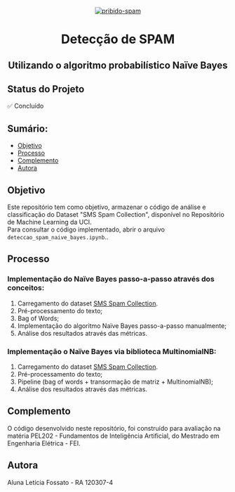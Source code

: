 <p align="center">
  <a href="https://imgbb.com/"><img src="https://i.ibb.co/NK1HYLZ/pribido-spam.png" alt="pribido-spam" border="0"></a>
</p>
<h1 align="center">Detecção de SPAM </h>
<h2 align="center">Utilizando o algoritmo probabilístico Naïve Bayes</h>

## Status do Projeto
✅ Concluído

## Sumário:

- [Objetivo](#Objetivo)
- [Processo](#processo)
- [Complemento](#Complemento)
- [Autora](#Autora)

## Objetivo
Este repositório tem como objetivo, armazenar o código de análise e classificação do Dataset "SMS Spam Collection", disponível no Repositório de Machine Learning da UCI. <br>
Para consultar o código implementado, abrir o arquivo `deteccao_spam_naive_bayes.ipynb`.</a>.


## Processo
### Implementação do Naïve Bayes passo-a-passo através dos conceitos:
1. Carregamento do dataset <a href="https://archive.ics.uci.edu/ml/datasets/sms+spam+collection">SMS Spam Collection</a>.
2. Pré-processamento do texto;
3. Bag of Words;
4. Implementação do algoritmo Naïve Bayes passo-a-passo manualmente;
5. Análise dos resultados através das métricas.

### Implementação o Naïve Bayes via biblioteca MultinomialNB:
1. Carregamento do dataset <a href="https://archive.ics.uci.edu/ml/datasets/sms+spam+collection">SMS Spam Collection</a>.
2. Pré-processamento do texto;
4. Pipeline (bag of words + transormação de matriz + MultinomialNB);
5. Análise dos resultados através das métricas.

## Complemento
O código desenvolvido neste repositório, foi construído para avaliação na matéria PEL202 - Fundamentos de Inteligência Artificial, do Mestrado em Engenharia Elétrica - FEI.

## Autora
Aluna Letícia Fossato - RA 120307-4